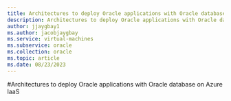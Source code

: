 ```yaml
---
title: Architectures to deploy Oracle applications with Oracle database on Azure IaaS 
description: Architectures to deploy Oracle applications with Oracle database on Azure IaaS. 
author: jjaygbay1
ms.author: jacobjaygbay
ms.service: virtual-machines
ms.subservice: oracle
ms.collection: oracle
ms.topic: article
ms.date: 08/23/2023
---
```


#Architectures to deploy Oracle applications with Oracle database on Azure IaaS 